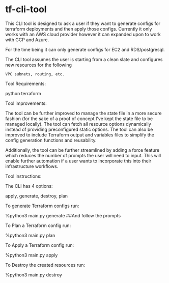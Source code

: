 # tf-cli-tool

This CLI tool is designed to ask a user if they want to generate configs for terraform deployments and then apply those configs. Currently it only works with an AWS cloud provider however it can expanded upon to work with GCP and Azure.

For the time being it can only generate configs for EC2 and RDS/postgresql.

The CLI tool assumes the user is starting from a clean slate and configures new resources for the following

    VPC subnets, routing, etc.

Tool Requirements:

python
terraform


Tool improvements:

The tool can be further improved to manage the state file in a more secure fashion (for the sake of a proof of concept I've kept the state file to be managed locally). The tool can fetch all resource options dynamically instead of providing preconfigured static options. The tool can also be improved to include Terraform output and variables files to simplify the config generation functions and reusability. 

Additionally, the tool can be further streamlined by adding a force feature which reduces the number of prompts the user will need to input. This will enable further automation if a user wants to incorporate this into their infrastructure workflows.

Tool instructions:

The CLI has 4 options:

apply, generate, destroy, plan

To generate Terraform configs run: 

%python3 main.py generate ##And follow the prompts

To Plan a Terraform config run:

%python3 main.py plan 

To Apply a Terraform config run:

%python3 main.py apply

To Destroy the created resources run:

%python3 main.py destroy

